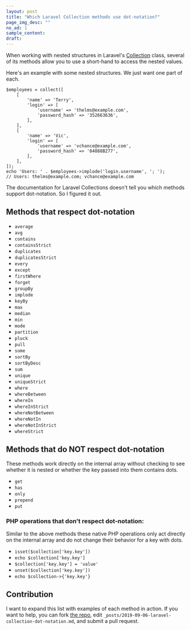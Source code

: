 ```yaml
---
layout: post
title: "Which Laravel Collection methods use dot-notation?"
page_img_desc: ""
no_ad: 1
sample_content:
draft:
---
```


When working with nested structures in Laravel's <a href="https://laravel.com/docs/5.8/collections">Collection</a> class, several of its methods allow you to use a short-hand to access the nested values.

Here's an example with some nested structures. We just want one part of each.

```
$employees = collect([
    [
        'name' => 'Terry',
        'login' => [
            'username' => 'thelms@example.com',
            'password_hash' => '352663636',
        ],
    ],
    [
        'name' => 'Vic',
        'login' => [
            'username' => 'vchance@example.com',
            'password_hash' => '84888B277',
        ],
    ],
]);
echo 'Users: ' . $employees->implode('login.username', '; ');
// Users: thelms@example.com; vchance@example.com
```

The documentation for Laravel Collections doesn't tell you which methods support dot-notation. So I figured it out.

## Methods that respect dot-notation
* `average`
* `avg`
* `contains`
* `containsStrict`
* `duplicates`
* `duplicatesStrict`
* `every`
* `except`
* `firstWhere`
* `forget`
* `groupBy`
* `implode`
* `keyBy`
* `max`
* `median`
* `min`
* `mode`
* `partition`
* `pluck`
* `pull`
* `some`
* `sortBy`
* `sortByDesc`
* `sum`
* `unique`
* `uniqueStrict`
* `where`
* `whereBetween`
* `whereIn`
* `whereInStrict`
* `whereNotBetween`
* `whereNotIn`
* `whereNotInStrict`
* `whereStrict`

## Methods that do NOT respect dot-notation

These methods work directly on the internal array without checking to see whether it is nested or whether the key passed into them contains dots.

* `get`
* `has`
* `only`
* `prepend`
* `put`

### PHP operations that don't respect dot-notation:

Similar to the above methods these native PHP operations only act directly on the internal array and do not change their behavior for a key with dots.

* `isset($collection['key.key'])`
* `echo $collection['key.key']`
* `$collection['key.key'] = 'value'`
* `unset($collection['key.key'])`
* `echo $collection->{'key.key'}`

## Contribution

I want to expand this list with examples of each method in action. If you want to help, you can fork <a href="https://github.com/dankuck/dankuck.github.io">the repo</a>, edit `_posts/2019-09-06-laravel-collection-dot-notation.md`, and submit a pull request.

